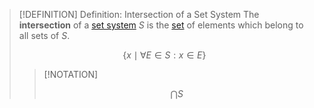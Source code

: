 >[!DEFINITION] Definition: Intersection of a Set System
>The **intersection** of a [set system](Set%20System.md) $S$ is the [set](../Set.md) of elements which belong to all sets of $S$.
>
>$$\{x \mid \forall E \in S:  x \in E\}$$
>
>>[!NOTATION]
>>
>>$$\bigcap S$$
>>